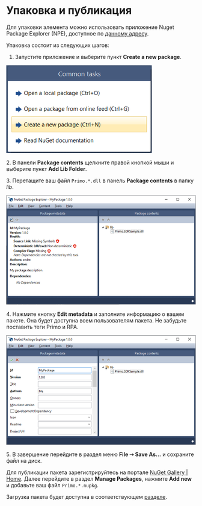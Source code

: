 # Упаковка и публикация

Для упаковки элемента можно использовать приложение Nuget Package Explorer (NPE), доступное по [данному адресу](https://github.com/NuGetPackageExplorer/NuGetPackageExplorer).

Упаковка состоит из следующих шагов:

1. Запустите приложение и выберите пункт **Create a new package**.

![](<../../../.gitbook/assets/0 (144).png>)

2\. В панели **Package contents** щелкните правой кнопкой мыши и выберите пункт **Add Lib Folder**.

3\. Перетащите ваш файл `Primo.*.dll` в панель **Package contents** в папку *lib*.

![](<../../../.gitbook/assets/1 (120).png>)

4\. Нажмите кнопку **Edit metadata** и заполните информацию о вашем пакете. Она будет доступна всем пользователям пакета. Не забудьте поставить теги Primo и RPA.

![](<../../../.gitbook/assets/2 (6).png>)

5\. В завершение перейдите в раздел меню **File ➝ Save As…** и сохраните файл на диск.

Для публикации пакета зарегистрируйтесь на портале [NuGet Gallery | Home](https://www.nuget.org/). Далее перейдите в раздел **Manage Packages**, нажмите **Add new** и добавьте ваш файл `Primo.*.nupkg`. 

Загрузка пакета будет доступна в соответствующем [разделе](https://www.nuget.org/packages/manage/upload).
